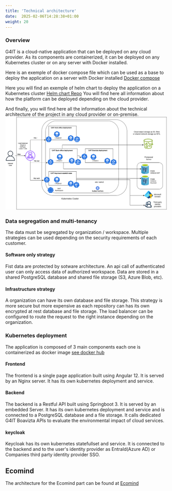 ```yaml
---
title: 'Technical architecture'
date:  2025-02-06T14:28:38+01:00
weight: 20
---
```

### Overview

G4IT is a cloud-native application that can be deployed on any cloud provider.
As its components are containerized, it can be deployed on any Kubernetes cluster or on any server with Docker installed.

Here is an exemple of docker compose file which can be used as a base to deploy the application on a server with Docker installed [Docker compose](https://github.com/G4ITTeam/g4it/blob/main/workspace/docker/docker-compose-all.yml)

Here you will find an exemple of helm chart to deploy the application on a Kubernetes cluster [Helm chart Repo]()
You will find here all information about how the platform can be deployed depending on the cloud provider.

And finally, you will find here all the information about the technical architecture of the project in any cloud provider or on-premise.
![technical architecture](./images/g4it_technical_architecture.png)

### Data segregation and multi-tenancy
The data must be segregated by organization / workspace. Multiple strategies can be used depending on the security requirements of each customer.

#### Software only strategy
Fist data are protected by sotware architecture. An api call of authenticated user can only access data of authorized workspace.
Data are stored in a shared PostgreSQL database and shared file storage (S3, Azure Blob, etc).


#### Infrastructure strategy

A organization can have its own database and file storage. This strategy is more secure but more expensive as each repository can has its own encrypted at rest database and file storage.
The load balancer can be configured to route the request to the right instance depending on the organization.

### Kubernetes deployment

The application is composed of 3 main components each one is containerized as docker image [see docker hub](https://hub.docker.com/u/g4it)

#### Frontend
The frontend is a single page application built using Angular 12. It is served by an Nginx server.
It has its own kubernetes deployment and service.

#### Backend
The backend is a Restful API built using Springboot 3. It is served by an embedded Server.
It has its own kubernetes deployment and service and is connected to a PostgreSQL database and a file storage.
It calls dedicated G4IT Boavizta APIs to evaluate the environmental impact of cloud services.

#### keycloak
Keycloak has its own kubernetes statefullset and service. It is connected to the backend and to the user's identity provider as EntraId(Azure AD) or Companies third party identity provider SSO.

## Ecomind
The architecture for the Ecomind part can be found at [Ecomind](ecomind/_index.md)
